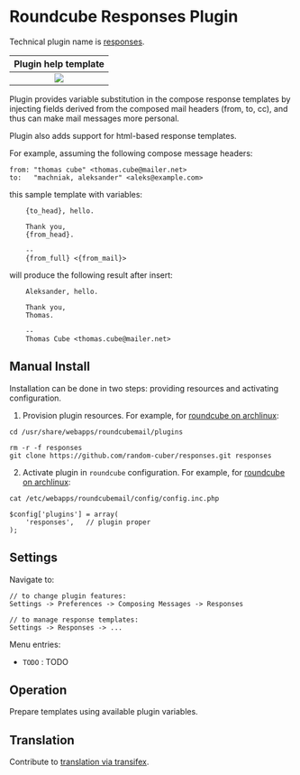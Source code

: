 Roundcube Responses Plugin
==========================

Technical plugin name is [responses][responses_link].

| Plugin help template      | 
|:-------------------------:|
| ![][plugin_settings_help] |

Plugin provides variable substitution in the compose response templates
by injecting fields derived from the composed mail headers (from, to, cc),
and thus can make mail messages more personal.

Plugin also adds support for html-based response templates.

For example, assuming the following compose message headers:
```
from: "thomas cube" <thomas.cube@mailer.net>
to:   "machniak, aleksander" <aleks@example.com>
```

this sample template with variables:
```
    {to_head}, hello.
    
    Thank you,
    {from_head}.
    
    --
    {from_full} <{from_mail}>
```

will produce the following result after insert:
```
    Aleksander, hello.
    
    Thank you,
    Thomas.
    
    --
    Thomas Cube <thomas.cube@mailer.net>
```

Manual Install
--------------
Installation can be done in two steps:
providing resources and activating configuration.

1) Provision plugin resources.
For example, for [roundcube on archlinux][roundcube_arch]:
```
cd /usr/share/webapps/roundcubemail/plugins

rm -r -f responses
git clone https://github.com/random-cuber/responses.git responses
```

2) Activate plugin in `roundcube` configuration.
For example, for [roundcube on archlinux][roundcube_arch]:
```
cat /etc/webapps/roundcubemail/config/config.inc.php

$config['plugins'] = array(
    'responses',   // plugin proper
);
```

Settings
--------

Navigate to:
```
// to change plugin features:
Settings -> Preferences -> Composing Messages -> Responses

// to manage response templates:
Settings -> Responses -> ...
```

Menu entries:
* `TODO` : TODO

Operation
---------

Prepare templates using available plugin variables.

Translation
-----------

Contribute to [translation via transifex][translation].


[roundcube_arch]: https://wiki.archlinux.org/index.php/Roundcube
[responses_link]: http://plugins.roundcube.net/packages/random-cuber/responses
[plugin_settings_help]:  https://raw.githubusercontent.com/random-cuber/responses/master/build/plugin_settings_help.png

[translation]: https://www.transifex.com/random-cuber/responses/
